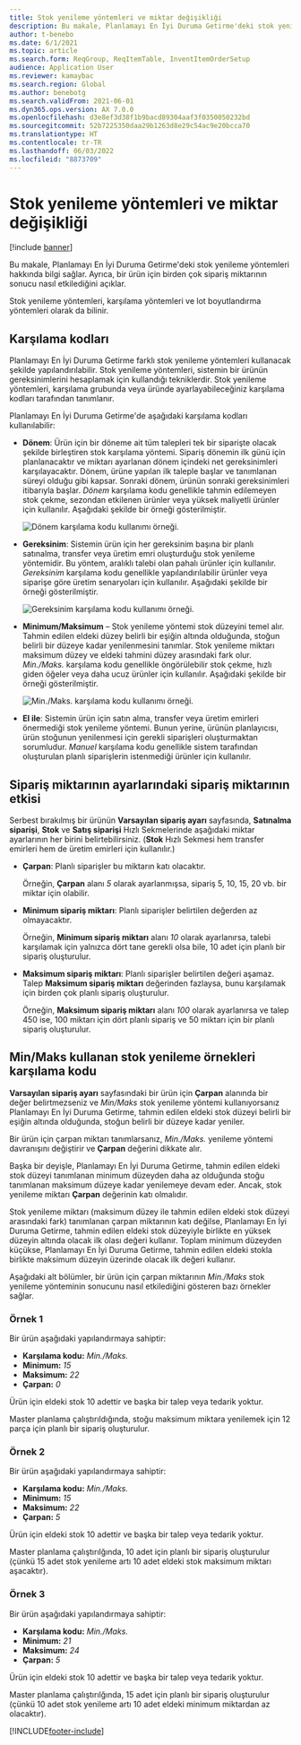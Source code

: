 ```yaml
---
title: Stok yenileme yöntemleri ve miktar değişikliği
description: Bu makale, Planlamayı En İyi Duruma Getirme'deki stok yenileme yöntemleri hakkında bilgi sağlar. Ayrıca, bir ürün için birden çok sipariş miktarının sonucu nasıl etkilediğini açıklar.
author: t-benebo
ms.date: 6/1/2021
ms.topic: article
ms.search.form: ReqGroup, ReqItemTable, InventItemOrderSetup
audience: Application User
ms.reviewer: kamaybac
ms.search.region: Global
ms.author: benebotg
ms.search.validFrom: 2021-06-01
ms.dyn365.ops.version: AX 7.0.0
ms.openlocfilehash: d3e8ef3d38f1b9bacd89304aaf3f0350050232bd
ms.sourcegitcommit: 52b7225350daa29b1263d8e29c54ac9e20bcca70
ms.translationtype: HT
ms.contentlocale: tr-TR
ms.lasthandoff: 06/03/2022
ms.locfileid: "8873709"
---
```

# <a name="replenishment-methods-and-quantity-modification"></a>Stok yenileme yöntemleri ve miktar değişikliği

[!include [banner](../../includes/banner.md)]

Bu makale, Planlamayı En İyi Duruma Getirme'deki stok yenileme yöntemleri hakkında bilgi sağlar. Ayrıca, bir ürün için birden çok sipariş miktarının sonucu nasıl etkilediğini açıklar.

Stok yenileme yöntemleri, karşılama yöntemleri ve lot boyutlandırma yöntemleri olarak da bilinir.

## <a name="coverage-codes"></a>Karşılama kodları

Planlamayı En İyi Duruma Getirme farklı stok yenileme yöntemleri kullanacak şekilde yapılandırılabilir. Stok yenileme yöntemleri, sistemin bir ürünün gereksinimlerini hesaplamak için kullandığı tekniklerdir. Stok yenileme yöntemleri, karşılama grubunda veya üründe ayarlayabileceğiniz karşılama kodları tarafından tanımlanır.

Planlamayı En İyi Duruma Getirme'de aşağıdaki karşılama kodları kullanılabilir:

- **Dönem**: Ürün için bir döneme ait tüm talepleri tek bir siparişte olacak şekilde birleştiren stok karşılama yöntemi. Sipariş dönemin ilk günü için planlanacaktır ve miktarı ayarlanan dönem içindeki net gereksinimleri karşılayacaktır. Dönem, ürüne yapılan ilk taleple başlar ve tanımlanan süreyi olduğu gibi kapsar. Sonraki dönem, ürünün sonraki gereksinimleri itibarıyla başlar. *Dönem* karşılama kodu genellikle tahmin edilemeyen stok çekme, sezondan etkilenen ürünler veya yüksek maliyetli ürünler için kullanılır. Aşağıdaki şekilde bir örneği gösterilmiştir.

    ![Dönem karşılama kodu kullanımı örneği.](./media/coverage-code-period.png "Dönem karşılama kodu kullanımı örneği")

- **Gereksinim**: Sistemin ürün için her gereksinim başına bir planlı satınalma, transfer veya üretim emri oluşturduğu stok yenileme yöntemidir. Bu yöntem, aralıklı talebi olan pahalı ürünler için kullanılır. *Gereksinim* karşılama kodu genellikle yapılandırılabilir ürünler veya siparişe göre üretim senaryoları için kullanılır. Aşağıdaki şekilde bir örneği gösterilmiştir.

    ![Gereksinim karşılama kodu kullanımı örneği.](./media/coverage-code-requirement.png "Gereksinim karşılama kodu kullanımı örneği")

- **Minimum/Maksimum** – Stok yenileme yöntemi stok düzeyini temel alır. Tahmin edilen eldeki düzey belirli bir eşiğin altında olduğunda, stoğun belirli bir düzeye kadar yenilenmesini tanımlar. Stok yenileme miktarı maksimum düzey ve eldeki tahmini düzey arasındaki fark olur. *Min./Maks.* karşılama kodu genellikle öngörülebilir stok çekme, hızlı giden öğeler veya daha ucuz ürünler için kullanılır. Aşağıdaki şekilde bir örneği gösterilmiştir.

    ![Min./Maks. karşılama kodu kullanımı örneği.](./media/coverage-code-min-max.png "Min./Maks. karşılama kodu kullanımı örneği")

- **El ile**: Sistemin ürün için satın alma, transfer veya üretim emirleri önermediği stok yenileme yöntemi. Bunun yerine, ürünün planlayıcısı, ürün stoğunun yenilenmesi için gerekli siparişleri oluşturmaktan sorumludur. *Manuel* karşılama kodu genellikle sistem tarafından oluşturulan planlı siparişlerin istenmediği ürünler için kullanılır.

## <a name="impact-of-the-order-quantity-from-default-order-settings"></a>Sipariş miktarının ayarlarındaki sipariş miktarının etkisi

Serbest bırakılmış bir ürünün **Varsayılan sipariş ayarı** sayfasında, **Satınalma siparişi**, **Stok** ve **Satış siparişi** Hızlı Sekmelerinde aşağıdaki miktar ayarlarının her birini belirtebilirsiniz. (**Stok** Hızlı Sekmesi hem transfer emirleri hem de üretim emirleri için kullanılır.)

- **Çarpan**: Planlı siparişler bu miktarın katı olacaktır.

    Örneğin, **Çarpan** alanı *5* olarak ayarlanmışsa, sipariş 5, 10, 15, 20 vb. bir miktar için olabilir.

- **Minimum sipariş miktarı**: Planlı siparişler belirtilen değerden az olmayacaktır.

    Örneğin, **Minimum sipariş miktarı** alanı *10* olarak ayarlanırsa, talebi karşılamak için yalnızca dört tane gerekli olsa bile, 10 adet için planlı bir sipariş oluşturulur.

- **Maksimum sipariş miktarı**: Planlı siparişler belirtilen değeri aşamaz. Talep **Maksimum sipariş miktarı** değerinden fazlaysa, bunu karşılamak için birden çok planlı sipariş oluşturulur.

    Örneğin, **Maksimum sipariş miktarı** alanı *100* olarak ayarlanırsa ve talep 450 ise, 100 miktarı için dört planlı sipariş ve 50 miktarı için bir planlı sipariş oluşturulur.

## <a name="examples-of-replenishment-that-use-the-minmax-coverage-code"></a>Min/Maks kullanan stok yenileme örnekleri karşılama kodu

**Varsayılan sipariş ayarı** sayfasındaki bir ürün için **Çarpan** alanında bir değer belirtmezseniz ve *Min/Maks* stok yenileme yöntemi kullanıyorsanız Planlamayı En İyi Duruma Getirme, tahmin edilen eldeki stok düzeyi belirli bir eşiğin altında olduğunda, stoğun belirli bir düzeye kadar yeniler.

Bir ürün için çarpan miktarı tanımlarsanız, *Min./Maks.* yenileme yöntemi davranışını değiştirir ve **Çarpan** değerini dikkate alır.

Başka bir deyişle, Planlamayı En İyi Duruma Getirme, tahmin edilen eldeki stok düzeyi tanımlanan minimum düzeyden daha az olduğunda stoğu tanımlanan maksimum düzeye kadar yenilemeye devam eder. Ancak, stok yenileme miktarı **Çarpan** değerinin katı olmalıdır.

Stok yenileme miktarı (maksimum düzey ile tahmin edilen eldeki stok düzeyi arasındaki fark) tanımlanan çarpan miktarının katı değilse, Planlamayı En İyi Duruma Getirme, tahmin edilen eldeki stok düzeyiyle birlikte en yüksek düzeyin altında olacak ilk olası değeri kullanır. Toplam minimum düzeyden küçükse, Planlamayı En İyi Duruma Getirme, tahmin edilen eldeki stokla birlikte maksimum düzeyin üzerinde olacak ilk değeri kullanır.

Aşağıdaki alt bölümler, bir ürün için çarpan miktarının *Min./Maks* stok yenileme yönteminin sonucunu nasıl etkilediğini gösteren bazı örnekler sağlar.

### <a name="example-1"></a>Örnek 1

Bir ürün aşağıdaki yapılandırmaya sahiptir:

- **Karşılama kodu:** *Min./Maks.*
- **Minimum:** *15*
- **Maksimum:** *22*
- **Çarpan:** *0*

Ürün için eldeki stok 10 adettir ve başka bir talep veya tedarik yoktur.

Master planlama çalıştırıldığında, stoğu maksimum miktara yenilemek için 12 parça için planlı bir sipariş oluşturulur.

### <a name="example-2"></a>Örnek 2

Bir ürün aşağıdaki yapılandırmaya sahiptir:

- **Karşılama kodu:** *Min./Maks.*
- **Minimum:** *15*
- **Maksimum:** *22*
- **Çarpan:** *5*

Ürün için eldeki stok 10 adettir ve başka bir talep veya tedarik yoktur.

Master planlama çalıştırılğında, 10 adet için planlı bir sipariş oluşturulur (çünkü 15 adet stok yenileme artı 10 adet eldeki stok maksimum miktarı aşacaktır).

### <a name="example-3"></a>Örnek 3

Bir ürün aşağıdaki yapılandırmaya sahiptir:

- **Karşılama kodu:** *Min./Maks.*
- **Minimum:** *21*
- **Maksimum:** *24*
- **Çarpan:** *5*

Ürün için eldeki stok 10 adettir ve başka bir talep veya tedarik yoktur.

Master planlama çalıştırılğında, 15 adet için planlı bir sipariş oluşturulur (çünkü 10 adet stok yenileme artı 10 adet eldeki minimum miktardan az olacaktır).

[!INCLUDE[footer-include](../../../includes/footer-banner.md)]
